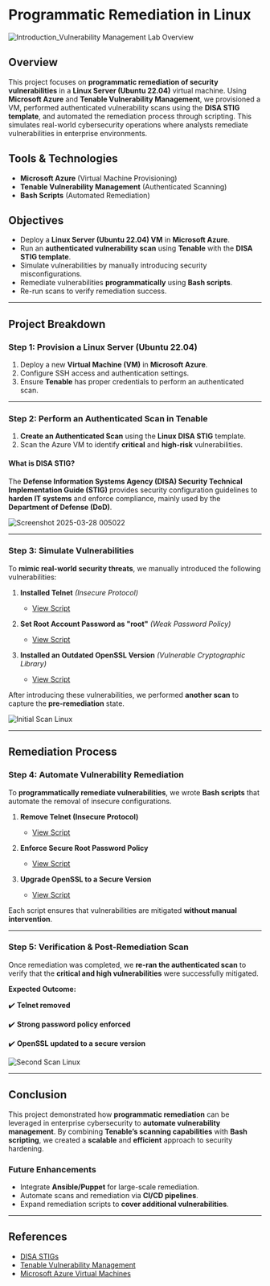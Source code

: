 # Programmatic Remediation in Linux

![Introduction_Vulnerability Management Lab Overview](https://github.com/user-attachments/assets/395f93a3-db26-46b4-b8b3-de1d8514e576)

## Overview
This project focuses on **programmatic remediation of security vulnerabilities** in a **Linux Server (Ubuntu 22.04)** virtual machine. Using **Microsoft Azure** and **Tenable Vulnerability Management**, we provisioned a VM, performed authenticated vulnerability scans using the **DISA STIG template**, and automated the remediation process through scripting. This simulates real-world cybersecurity operations where analysts remediate vulnerabilities in enterprise environments.

## Tools & Technologies
- **Microsoft Azure** (Virtual Machine Provisioning)
- **Tenable Vulnerability Management** (Authenticated Scanning)
- **Bash Scripts** (Automated Remediation)

## Objectives
- Deploy a **Linux Server (Ubuntu 22.04) VM** in **Microsoft Azure**.
- Run an **authenticated vulnerability scan** using **Tenable** with the **DISA STIG template**.
- Simulate vulnerabilities by manually introducing security misconfigurations.
- Remediate vulnerabilities **programmatically** using **Bash scripts**.
- Re-run scans to verify remediation success.

---

## Project Breakdown 

### Step 1: Provision a Linux Server (Ubuntu 22.04)
1. Deploy a new **Virtual Machine (VM)** in **Microsoft Azure**.
2. Configure SSH access and authentication settings.
3. Ensure **Tenable** has proper credentials to perform an authenticated scan.

---

### Step 2: Perform an Authenticated Scan in Tenable
1. **Create an Authenticated Scan** using the **Linux DISA STIG** template.
2. Scan the Azure VM to identify **critical** and **high-risk** vulnerabilities.

#### What is DISA STIG?
The **Defense Information Systems Agency (DISA) Security Technical Implementation Guide (STIG)** provides security configuration guidelines to **harden IT systems** and enforce compliance, mainly used by the **Department of Defense (DoD)**.

![Screenshot 2025-03-28 005022](https://github.com/user-attachments/assets/ff5880f7-944a-4142-82c3-5d51626098c8)

---

### Step 3: Simulate Vulnerabilities
To **mimic real-world security threats**, we manually introduced the following vulnerabilities:

1. **Installed Telnet** *(Insecure Protocol)*
   - [View Script](https://github.com/cybererik/Programmatic-Remediation-in-Linux/blob/main/SCRIPT%3A%20Install%20and%20Start%20Telnet)

2. **Set Root Account Password as "root"** *(Weak Password Policy)*
   - [View Script](https://github.com/cybererik/Programmatic-Remediation-in-Linux/blob/main/SCRIPT%3A%20Enable%20Password%20as%20Root)

3. **Installed an Outdated OpenSSL Version** *(Vulnerable Cryptographic Library)*
   - [View Script](https://github.com/cybererik/Programmatic-Remediation-in-Linux/blob/main/SCRIPT%3A%20Install%20Vulnerable%20OpenSSL)

After introducing these vulnerabilities, we performed **another scan** to capture the **pre-remediation** state.

![Initial Scan Linux](https://github.com/user-attachments/assets/928551b2-6af9-4c5a-9f8b-1dadfab06499)

---

## Remediation Process

### Step 4: Automate Vulnerability Remediation
To **programmatically remediate vulnerabilities**, we wrote **Bash scripts** that automate the removal of insecure configurations.

1. **Remove Telnet (Insecure Protocol)**
   - [View Script](https://github.com/cybererik/Programmatic-Remediation-in-Linux/blob/main/remediation-Telnet-Remove.sh)

2. **Enforce Secure Root Password Policy**
   - [View Script](https://github.com/cybererik/Programmatic-Remediation-in-Linux/blob/main/remediation-root-password.sh)

3. **Upgrade OpenSSL to a Secure Version**
   - [View Script](https://github.com/cybererik/Programmatic-Remediation-in-Linux/blob/main/remediation-openssl-update.sh)

Each script ensures that vulnerabilities are mitigated **without manual intervention**.

---

### Step 5: Verification & Post-Remediation Scan
Once remediation was completed, we **re-ran the authenticated scan** to verify that the **critical and high vulnerabilities** were successfully mitigated.

**Expected Outcome:**

✔️ **Telnet removed**  

✔️ **Strong password policy enforced**  

✔️ **OpenSSL updated to a secure version**  

![Second Scan Linux](https://github.com/user-attachments/assets/859d6d97-92c3-4629-8724-843aa1e61fdb)

---

## Conclusion
This project demonstrated how **programmatic remediation** can be leveraged in enterprise cybersecurity to **automate vulnerability management**. By combining **Tenable’s scanning capabilities** with **Bash scripting**, we created a **scalable** and **efficient** approach to security hardening.

### Future Enhancements
- Integrate **Ansible/Puppet** for large-scale remediation.
- Automate scans and remediation via **CI/CD pipelines**.
- Expand remediation scripts to **cover additional vulnerabilities**.

---

## References
- [DISA STIGs](https://public.cyber.mil/stigs/)
- [Tenable Vulnerability Management](https://www.tenable.com/)
- [Microsoft Azure Virtual Machines](https://azure.microsoft.com/en-us/products/virtual-machines/)
